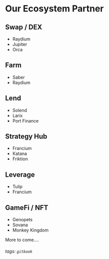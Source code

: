 # Our Ecosystem Partner

## Swap / DEX
- Raydium
- Jupiter
- Orca

## Farm
- Saber
- Raydium

## Lend
- Solend
- Larix
- Port Finance

## Strategy Hub
- Francium
- Katana
- Friktion

## Leverage
- Tulip
- Francium

## GameFi / NFT
- Genopets
- Sovana
- Monkey Kingdom

More to come….

###### tags: `gitbook`